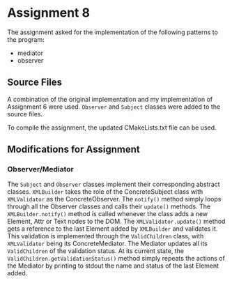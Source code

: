 # Assignment 8

The assignment asked for the implementation of the following patterns to the program:

- mediator
- observer

## Source Files

A combination of the original implementation and my implementation of Assignment 6 were used. `Observer` and `Subject` classes were added to the source files.

To compile the assignment, the updated CMakeLists.txt file can be used.

## Modifications for Assignment

### Observer/Mediator

The `Subject` and `Observer` classes implement their corresponding abstract classes. `XMLBuilder` takes the role of the ConcreteSubject class with `XMLValidator` as the ConcreteObserver. The `notify()` method simply loops through all the Observer classes and calls their `update()` methods. The `XMLBuilder.notify()` method is called whenever the class adds a new Element, Attr or Text nodes to the DOM. The `XMLValidator.update()` method gets a reference to the last Element added by `XMLBuilder` and validates it. This validation is implemented through the `ValidChildren` class, with `XMLValidator` being its ConcreteMediator. The Mediator updates all its `ValidChildren` of the validation status. At its current state, the `ValidChildren.getValidationStatus()` method simply repeats the actions of the Mediator by printing to stdout the name and status of the last Element added.
